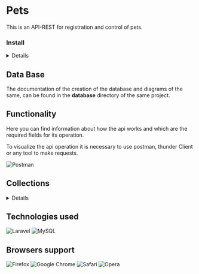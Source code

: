 # Pets

This is an API-REST for registration and control of pets.

### Install

<details>
    
1 - Create a database in mysql with the name pets.

2 - The repository is downloaded.

3 - The following command is executed:
```
composer install
```
command to install the dependencies.

4 - Rename the .env.template file to .env and modify the database connection environment variables such as user, password, port and database name.

5 - Execute the following command to add the tables and columns to the database
```
php artisan migrate
```
6 - Run php server with laravel using the following command
```
php artisan serve
```
7 - To access the data we place the following addresses in our browser.

</details>

## Data Base
The documentation of the creation of the database and diagrams of the same, can be found in the **database** directory of the same project.

## Functionality

Here you can find information about how the api works and which are the required fields for its operation.

To visualize the api operation it is necessary to use postman, thunder Client or any tool to make requests.

![Postman](https://img.shields.io/badge/Postman-FF6C37?style=for-the-badge&logo=postman&logoColor=white)

## Collections

<details>

<br/>
In the case of the parameters, {id} is replaced by the id number of the record to be managed.
    
### Categories Collections
```
GET    http://localhost:8000/api/categories                 // Search all records

GET    http://localhost:8000/api/category/{id}              // Search record for id

POST   http://localhost:8000/api/category                   // Add record 

PUT     http://localhost:8000/api/category/{id}             // Update record existing

DELETE  http://localhost:8000/api/category/{id}             // Delete record existing
```

In order to manage the **categories** we need to send you the following **params**:

<details>
    
### Create and Update Categories
~~~
{
    "name": "example" (string - required)
}
~~~
    
</details>

### Tags Collections
```
GET    http://localhost:8000/api/tags                   // Search all records

GET    http://localhost:8000/api/tag/{id}              // Search record for id

POST   http://localhost:8000/api/tag                   // Add record 

PUT     http://localhost:8000/api/tag/{id}             // Update record existing

DELETE  http://localhost:8000/api/tag/{id}             // Delete record existing
```

In order to manage the **tags** we need to send you the following **params**:

<details>
    
### Create and Update Tags
~~~
{
    "name": "example" (string - required)
}
~~~
    
</details>

### Pets Collections
```
GET     http://localhost:8000/api/pet/{id}                  //  Find pet by ID 

GET     http://localhost:8000/api/pet/findByStatus          //  Finds Pets by Status

POST    http://localhost:8000/api/pet                       //  Create new records

PUT     http://localhost:8000/api/pet                       //  Update record existing

DELETE  http://localhost:8000/api/pet/{id}                  //  Delete record existing
```

In order to manage the **technicians** we need to send you the following **params**:

<details>
    
### Create and Update Pets
~~~
{
    "name": "example"       (string - required)
    "category_fk": 1        (integer - required)
    "photoUrls": "example"  (string - required)
    "tag_fk": 1             (integer - required)
    "status": "available"   (string - required) (Accept: available, pending, sold)
}
~~~
    
</details>
</details>
    
## Technologies used

![Laravel](https://img.shields.io/badge/laravel-%23FF2D20.svg?style=for-the-badge&logo=laravel&logoColor=white)
![MySQL](https://img.shields.io/badge/mysql-%2300f.svg?style=for-the-badge&logo=mysql&logoColor=white)

## Browsers support

![Firefox](https://img.shields.io/badge/Firefox-FF7139?style=for-the-badge&logo=Firefox-Browser&logoColor=white)
![Google Chrome](https://img.shields.io/badge/Google%20Chrome-4285F4?style=for-the-badge&logo=GoogleChrome&logoColor=white)
![Safari](https://img.shields.io/badge/Safari-000000?style=for-the-badge&logo=Safari&logoColor=white)
![Opera](https://img.shields.io/badge/Opera-FF1B2D?style=for-the-badge&logo=Opera&logoColor=white)
